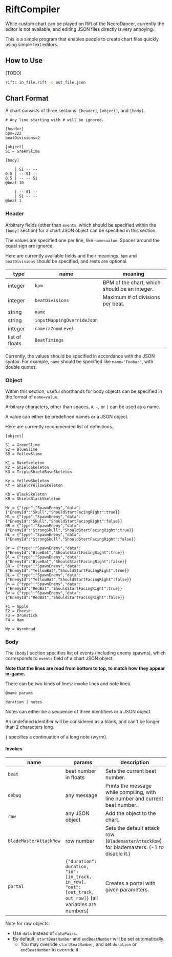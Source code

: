 # RiftCompiler

While custom chart can be played on Rift of the NecroDancer, currently the editor is not available, and editing JSON files directly is very annoying.

This is a simple program that enables people to create chart files quickly using simple text editors.

## How to Use

(TODO)

```bash
riftc in_file.rift -o out_file.json
```

## Chart Format

A chart consists of three sections: `[header]`, `[object]`, and `[body]`.

```text
# Any line starting with # will be ignored.

[header]
bpm=222
beatDivisions=2

[object]
S1 = GreenSlime

[body]

    | S1 -- --
0.5 | -- S1 --
0.5 | -- -- S1
@beat 10

    | -- S1 --
    | S1 -- --
@beat 1
```

### Header

Arbitrary fields (other than `events`, which should be specified within the `[body]` section) for a chart JSON object can be specified in this section.

The values are specified one per line, like `name=value`. Spaces around the equal sign are ignored.

Here are currently available fields and their meanings. `bpm` and `beatDivisions` should be specified, and rests are optional.

| type | name | meaning |
| ---- | ---- | ------- |
| integer | `bpm` | BPM of the chart, which should be an integer. |
| integer | `beatDivisions` | Maximum \# of divisions per beat. |
| string | `name` | |
| string | `inputMappingOverrideJson` | |
| integer | `cameraZoomLevel` | |
| list of floats | `BeatTimings` | |

Currently, the values should be specified in accordance with the JSON syntax. For example, `name` should be specified like `name="Foobar"`, with double quotes.

### Object

Within this section, useful shorthands for body objects can be specified in the format of `name=value`.

Arbitrary characters, other than spaces, `#`, `-`, or `|` can be used as a name.

A value can either be predefined names or a JSON object.

Here are currently recommended list of definitions.

```text
[object]

S1 = GreenSlime
S2 = BlueSlime
S3 = YellowSlime

K1 = BaseSkeleton
K2 = ShieldSkeleton
K3 = TripleShieldBaseSkeleton

Ky = YellowSkeleton
KY = ShieldYellowSkeleton

Kb = BlackSkeleton
KB = ShieldBlackSkeleton

Hr = {"type":"SpawnEnemy","data":{"EnemyId":"Skull","ShouldStartFacingRight":true}}
Hl = {"type":"SpawnEnemy","data":{"EnemyId":"Skull","ShouldStartFacingRight":false}}
HR = {"type":"SpawnEnemy","data":{"EnemyId":"StrongSkull","ShouldStartFacingRight":true}}
HL = {"type":"SpawnEnemy","data":{"EnemyId":"StrongSkull","ShouldStartFacingRight":false}}

Br = {"type":"SpawnEnemy","data":{"EnemyId":"BlueBat","ShouldStartFacingRight":true}}
Bl = {"type":"SpawnEnemy","data":{"EnemyId":"BlueBat","ShouldStartFacingRight":false}}
BR = {"type":"SpawnEnemy","data":{"EnemyId":"YellowBat","ShouldStartFacingRight":true}}
BL = {"type":"SpawnEnemy","data":{"EnemyId":"YellowBat","ShouldStartFacingRight":false}}
B> = {"type":"SpawnEnemy","data":{"EnemyId":"RedBat","ShouldStartFacingRight":true}}
B< = {"type":"SpawnEnemy","data":{"EnemyId":"RedBat","ShouldStartFacingRight":false}}

F1 = Apple
F2 = Cheese
F3 = Drumstick
F4 = Ham

Wy = WyrmHead
```

### Body

The `[body]` section specifies list of events (including enemy spawns), which corresponds to `events` field of a chart JSON object.

**Note that the lines are read from bottom to top, to match how they appear in-game.**

There can be two kinds of lines: invoke lines and note lines.

`@name params`

`duration | notes`

Notes can either be a sequence of three identifiers or a JSON object.

An undefined identifier will be considered as a blank, and can't be longer than 2 characters long.

`|` specifies a continuation of a long note (wyrm).

#### Invokes

| name | params | description |
| ---- | ------ | ----------- |
| `beat` | beat number in floats | Sets the current beat number. |
| `debug` | any message | Prints the message while compiling, with line number and current beat number. |
| `raw` | any JSON object | Add the object to the chart. |
| `bladeMasterAttackRow` | row number | Sets the default attack row (`BlademasterAttackRow`) for blademasters. (-1 to disable it.) |
| `portal` | `{"duration": duration, "in": [in_track, in_row], "out": [out_track, out_row]}` (all variables are numbers) | Creates a portal with given parameters. |

Note for raw objects:

- Use `data` instead of `dataPairs`. 
- By default, `startBeatNumber` and `endBeatNumber` will be set automatically.
  - You may override `startBeatNumber`, and set `duration` or `endBeatNumber` to override it.
